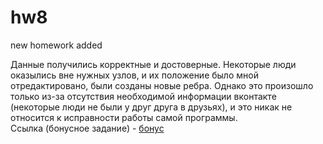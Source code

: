 # hw8  
new homework added  
  
Данные получились корректные и достоверные. Некоторые люди оказылись вне нужных узлов, и их положение было мной отредактировано, были созданы новые ребра. Однако это произошло только из-за отсутствия необходимой информации вконтакте (некоторые люди не были у друг друга в друзьях), и это никак не относится к исправности работы самой программы.  
Ссылка (бонусное задание) - [бонус](https://zolotayko.github.io/hw8/)  

